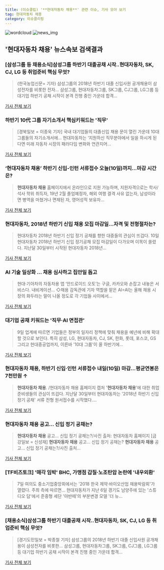 ```yaml
---
title: (이슈클립) '**현대자동차 채용**' 관련 이슈, 기사 모아 보기
tag: 현대자동차 채용
category: 이슈클리핑
---
```

![wordcloud](https://s3.ap-northeast-2.amazonaws.com/lyrics101-wordcloud/2018-09-10-1536518972.png)
![news_img](https://user-images.githubusercontent.com/42597476/44507050-1206f400-a6e4-11e8-8d98-7ffbfebb353f.png)
## **'**현대자동차 채용**'** 뉴스속보 검색결과
### [삼성그룹 등 채용소식]삼성그룹 하반기 대졸공채 시작..현대자동차, SK, CJ, LG 등 취업준비 핵심 무엇?

>(한국농업신문= 기자) 삼성그룹의 2018년 하반기 대졸 신입사원 공개채용이 삼성전자를 비롯한 전자... 삼성그룹, 현대자동차그룹, SK그룹, CJ그룹, LG그룹 등 대기업 하반기 공채 시작이 본격 진행 중인 가운데 합격...

<a href="http://www.newsfarm.co.kr/news/articleView.html?idxno=39997" target="_blank">기사 전체 보기</a>

### 하반기 10代 그룹 자기소개서 핵심키워드는 '직무'

>[경북일보 = 이종욱 기자] 국내 대기업들의 대졸신입 채용 문이 열린 가운데 10대 그룹들의 자기소개서에... 현대자동차는 ‘지원하신 직무분야에서 일을 하시게 된다면 미래 자동차 시장의 패러다임 변화와 연관지어...

<a href="http://www.kyongbuk.co.kr/?mod=news&act=articleView&idxno=1037493" target="_blank">기사 전체 보기</a>

### ‘**현대자동차 채용**’ 하반기 신입-인턴 서류접수 오늘(10일)까지…마감 시간은?

>**현대자동차 채용** 홈페이지에서 온라인으로 지원 가능하며, 지원자격으로는 학사/석사 학위 취득자, 19년 2월 졸업예정자, 해외 여행 결격 사유 없는자, 남성이라면 병역을 마쳤거나 면제된 자, 영어성적 보유자...

<a href="http://www.kookje.co.kr/news2011/asp/newsbody.asp?code=0200&key=20180910.99099003564" target="_blank">기사 전체 보기</a>

### 현대자동차, 2018년 하반기 신입 채용 모집 마감일…자격 및 전형절차는?

>현대자동차 2018년 하반기 신입 정기 공채를 향한 대중들의 관심이 뜨겁다. 10일 현대자동차 2018년 하반기 신입 정기공채 모집 마감일이 다가오며 이목이 쏠렸다. 지난달 30일부터 시작된 현대자동차 2018년...

<a href="http://www.topstarnews.net/news/articleView.html?idxno=478739" target="_blank">기사 전체 보기</a>

### AI 기술 일상화 … 채용 심사하고 집안일 돕고

>현대·기아차의 자동차용 앱 ‘안드로이드 오토’는 구글, 카카오와 손잡고 내놓은 서비스다. 내비게이션... ◇채용 감독관에 기자 역할을 맡은 AI=AI는 올해 채용 시장의 화두라는 말이 나올 정도로 각 기업들 사이에서...

<a href="http://www.kwangju.co.kr/read.php3?aid=1536505200640993005" target="_blank">기사 전체 보기</a>

### 대기업 공채 키워드는 '직무·AI 면접관'

>9일 업계에 따르면 기업들은 정부의 일자리 정책에 맞춰 채용을 예년에 비해 확대할 것으로 보인다. 특히 삼성, LG, 현대자동차, CJ, SK, 한화, 롯데, 포스코, GS 그리고 현대중공업까지, 이른바 '10대 그룹'이 올 하반기에...

<a href="http://www.fnnews.com/news/201809091651409931" target="_blank">기사 전체 보기</a>

### **현대자동차 채용**, 하반기 신입·인턴 서류접수 내일(10일) 마감…평균연봉은 7천만원 ↑

>**현대자동차 채용**. /현대자동차 채용 홈페이지 캡처  '**현대자동차 채용**'에 대한 취업 준비생들의 관심이 뜨겁다. 지난달 30일부터 현대자동차는 '2018년 하반기 신입 정기 공채' 서류 전형 원서접수를 시작했다....

<a href="http://www.kyeongin.com/main/view.php?key=20180909001515548" target="_blank">기사 전체 보기</a>

### **현대자동차 채용** 공고... 신입 정기 공채는?

>**현대자동차 채용** 공고... 신입 정기 공채는?/사진 출처: 현대자동차 홈페이지 [금강일보 = 신성재] **현대자동차 채용** 공고... 신입 정기 공채는? **현대자동차 채용** 공고... 신입 정기 공채는?/사진 출처...

<a href="http://www.ggilbo.com/news/articleView.html?idxno=544118" target="_blank">기사 전체 보기</a>

### [TF비즈토크] '매각 임박' BHC, 가맹점 갑질·노조탄압 논란에 '내우외환'

>7일 여의도 중소기업중앙회에서는 '2018 한국 제약·바이오산업 채용박람회'가 열렸다. 주최 측에 따르면... 현대자동차가 지난 6일 경기도 남양주에 있는 '스튜디오 담'에서 준중형 세단 '아반떼'의 부분변경 모델 '더 뉴...

<a href="http://news.tf.co.kr/read/economy/1732641.htm" target="_blank">기사 전체 보기</a>

### [채용소식]삼성그룹 하반기 대졸공채 시작..현대자동차, SK, CJ, LG 등 취업준비 핵심 무엇?

>[경기도민일보 = 박종철 기자]  삼성그룹의 2018년 하반기 대졸 신입사원 공개채용이 삼성전자를 비롯한... 삼성그룹, 현대자동차그룹, SK그룹, CJ그룹, LG그룹 등 대기업 하반기 공채 시작이 본격 진행 중인 가운데 합격...

<a href="http://www.kgdm.co.kr/news/articleView.html?idxno=605806" target="_blank">기사 전체 보기</a>


